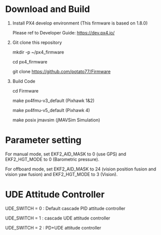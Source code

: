 # Download and Build
1. Install PX4 develop environment (This firmware is based on 1.8.0)
   
   Please ref to Developer Guide: https://dev.px4.io/
   
2. Git clone this repository

   mkdir -p ~/px4_firmware

   cd px4_firmware

   git clone https://github.com/potato77/Firmware

3. Build Code

   cd Firmware

   make px4fmu-v3_default (Pixhawk 1&2)

   make px4fmu-v5_default (Pixhawk 4)

   make posix jmavsim (jMAVSim Simulation)


# Parameter setting

For manual mode, set EKF2_AID_MASK to 0 (use GPS) and EKF2_HGT_MODE to 0 (Barometric pressure).

For offboard mode, set EKF2_AID_MASK to 24 (vision position fusion and vision yaw fusion) and EKF2_HGT_MODE to 3 (Vision).

# UDE Attitude Controller

UDE_SWITCH = 0 : Default cascade PID attitude controller

UDE_SWITCH = 1 : cascade UDE attitude controller

UDE_SWITCH = 2 : PD+UDE attitude controller

